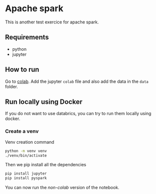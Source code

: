 # Apache spark 

This is another test exercice for apache spark.

## Requirements

- python
- jupyter

## How to run

Go to [colab](https://colab.research.google.com/). Add the jupyter `colab`
file and also add the data in the `data` folder. 

## Run locally using Docker

If you do not want to use databrics, you can try to run them locally 
using docker.

### Create a venv

Venv creation command

```sh
python -m venv venv
./venv/bin/activate
```

Then we pip install all the dependencies

```sh
pip install jupyter
pip install pyspark
```

You can now run the *non-colab* version of the notebook.